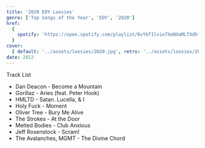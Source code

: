 ```yaml
---
title: '2020 EOY Loosies'
genre: ['Top Songs of the Year', 'EOY', '2020']
href:
  {
    spotify: 'https://open.spotify.com/playlist/6vYbT1lvie7XeNXaMLTXdh?si=5d5b5d9647284eef',
  }
cover:
  { default: '../assets/loosies/2020.jpg', retro: '../assets/loosies/2020.jpg' }
date: 2012
---
```


Track List

- Dan Deacon - Become a Mountain
- Gorillaz - Aries (feat. Peter Hook)
- HMLTD - Satan. Lucella, & I
- Holy Fuck - Moment
- Oliver Tree - Bury Me Alive
- The Strokes - At the Door
- Melted Bodies - Club Anxious
- Jeff Rosenstock - Scram!
- The Avalanches, MGMT - The Divine Chord
